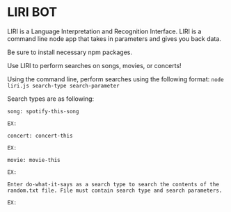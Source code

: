 # LIRI BOT

LIRI is a Language Interpretation and Recognition Interface. LIRI is a command line node app that takes in parameters and gives you back data.

Be sure to install necessary npm packages.


Use LIRI to perform searches on songs, movies, or concerts! 

Using the command line, perform searches using the following format: 
`node liri.js search-type search-parameter`


Search types are as following:

    song: spotify-this-song

    EX: 

    concert: concert-this

    EX: 

    movie: movie-this

    EX: 

    Enter do-what-it-says as a search type to search the contents of the random.txt file. File must contain search type and search parameters.

    EX: 